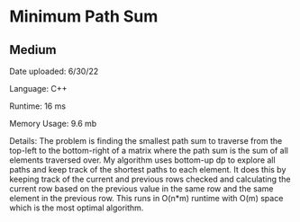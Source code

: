 
# Minimum Path Sum

## Medium

Date uploaded: 6/30/22

Language: C++

Runtime: 16 ms

Memory Usage: 9.6 mb

Details: The problem is finding the smallest path sum to traverse from the top-left to the bottom-right of a matrix where the path sum is the sum of all elements traversed over. My algorithm uses bottom-up dp to explore all paths and keep track of the shortest paths to each element. It does this by keeping track of the current and previous rows checked and calculating the current row based on the previous value in the same row and the same element in the previous row. This runs in O(n*m) runtime with O(m) space which is the most optimal algorithm.
